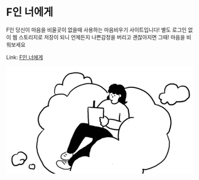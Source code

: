 # F인 너에게
F인 당신이 마음을 비울곳이 없을때 사용하는 마음비우기 사이트입니다! 별도 로그인 없이 웹 스토리지로 저장이 되니 언제든지 나쁜감정을 버리고 괜찮아지면 그때! 마음을 비워보세요

Link: [F인 너에게][link]

[link]: https://dananote.github.io/emotion_memo/

![Alt text](./images/main.png)
